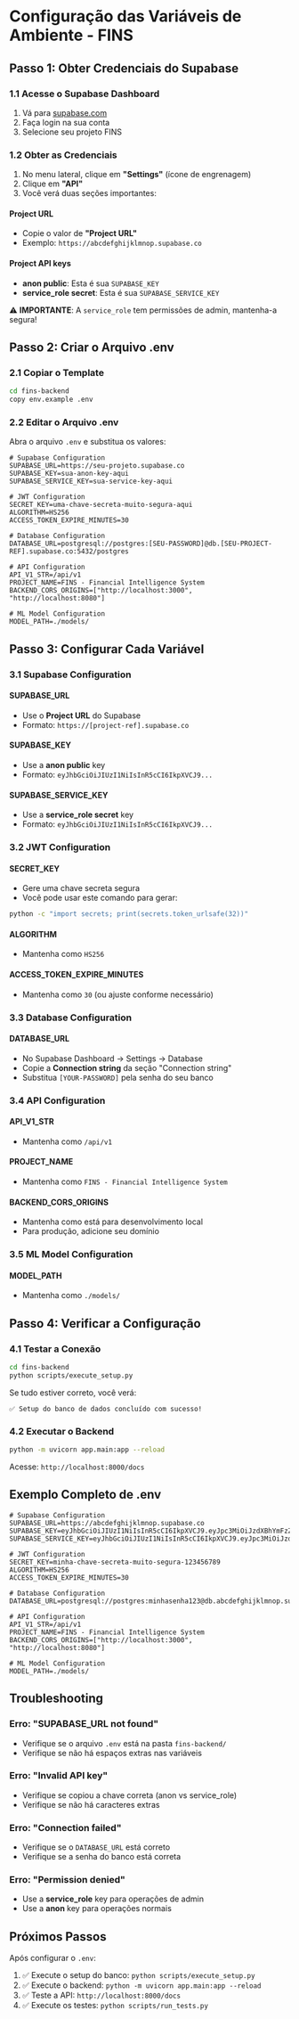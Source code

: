 # Configuração das Variáveis de Ambiente - FINS

## Passo 1: Obter Credenciais do Supabase

### 1.1 Acesse o Supabase Dashboard
1. Vá para [supabase.com](https://supabase.com)
2. Faça login na sua conta
3. Selecione seu projeto FINS

### 1.2 Obter as Credenciais
1. No menu lateral, clique em **"Settings"** (ícone de engrenagem)
2. Clique em **"API"**
3. Você verá duas seções importantes:

#### **Project URL**
- Copie o valor de **"Project URL"**
- Exemplo: `https://abcdefghijklmnop.supabase.co`

#### **Project API keys**
- **anon public**: Esta é sua `SUPABASE_KEY`
- **service_role secret**: Esta é sua `SUPABASE_SERVICE_KEY`

⚠️ **IMPORTANTE**: A `service_role` tem permissões de admin, mantenha-a segura!

## Passo 2: Criar o Arquivo .env

### 2.1 Copiar o Template
```bash
cd fins-backend
copy env.example .env
```

### 2.2 Editar o Arquivo .env
Abra o arquivo `.env` e substitua os valores:

```env
# Supabase Configuration
SUPABASE_URL=https://seu-projeto.supabase.co
SUPABASE_KEY=sua-anon-key-aqui
SUPABASE_SERVICE_KEY=sua-service-key-aqui

# JWT Configuration
SECRET_KEY=uma-chave-secreta-muito-segura-aqui
ALGORITHM=HS256
ACCESS_TOKEN_EXPIRE_MINUTES=30

# Database Configuration
DATABASE_URL=postgresql://postgres:[SEU-PASSWORD]@db.[SEU-PROJECT-REF].supabase.co:5432/postgres

# API Configuration
API_V1_STR=/api/v1
PROJECT_NAME=FINS - Financial Intelligence System
BACKEND_CORS_ORIGINS=["http://localhost:3000", "http://localhost:8080"]

# ML Model Configuration
MODEL_PATH=./models/
```

## Passo 3: Configurar Cada Variável

### 3.1 Supabase Configuration

#### SUPABASE_URL
- Use o **Project URL** do Supabase
- Formato: `https://[project-ref].supabase.co`

#### SUPABASE_KEY
- Use a **anon public** key
- Formato: `eyJhbGciOiJIUzI1NiIsInR5cCI6IkpXVCJ9...`

#### SUPABASE_SERVICE_KEY
- Use a **service_role secret** key
- Formato: `eyJhbGciOiJIUzI1NiIsInR5cCI6IkpXVCJ9...`

### 3.2 JWT Configuration

#### SECRET_KEY
- Gere uma chave secreta segura
- Você pode usar este comando para gerar:
```bash
python -c "import secrets; print(secrets.token_urlsafe(32))"
```

#### ALGORITHM
- Mantenha como `HS256`

#### ACCESS_TOKEN_EXPIRE_MINUTES
- Mantenha como `30` (ou ajuste conforme necessário)

### 3.3 Database Configuration

#### DATABASE_URL
- No Supabase Dashboard → Settings → Database
- Copie a **Connection string** da seção "Connection string"
- Substitua `[YOUR-PASSWORD]` pela senha do seu banco

### 3.4 API Configuration

#### API_V1_STR
- Mantenha como `/api/v1`

#### PROJECT_NAME
- Mantenha como `FINS - Financial Intelligence System`

#### BACKEND_CORS_ORIGINS
- Mantenha como está para desenvolvimento local
- Para produção, adicione seu domínio

### 3.5 ML Model Configuration

#### MODEL_PATH
- Mantenha como `./models/`

## Passo 4: Verificar a Configuração

### 4.1 Testar a Conexão
```bash
cd fins-backend
python scripts/execute_setup.py
```

Se tudo estiver correto, você verá:
```
✅ Setup do banco de dados concluído com sucesso!
```

### 4.2 Executar o Backend
```bash
python -m uvicorn app.main:app --reload
```

Acesse: `http://localhost:8000/docs`

## Exemplo Completo de .env

```env
# Supabase Configuration
SUPABASE_URL=https://abcdefghijklmnop.supabase.co
SUPABASE_KEY=eyJhbGciOiJIUzI1NiIsInR5cCI6IkpXVCJ9.eyJpc3MiOiJzdXBhYmFzZSIsInJlZiI6ImFiY2RlZmdoaWprbG1ub3AiLCJyb2xlIjoiYW5vbiIsImlhdCI6MTYzNzQ5NjAwMCwiZXhwIjoxOTUzMDcyMDAwfQ.example
SUPABASE_SERVICE_KEY=eyJhbGciOiJIUzI1NiIsInR5cCI6IkpXVCJ9.eyJpc3MiOiJzdXBhYmFzZSIsInJlZiI6ImFiY2RlZmdoaWprbG1ub3AiLCJyb2xlIjoic2VydmljZV9yb2xlIiwiaWF0IjoxNjM3NDk2MDAwLCJleHAiOjE5NTMwNzIwMDB9.example

# JWT Configuration
SECRET_KEY=minha-chave-secreta-muito-segura-123456789
ALGORITHM=HS256
ACCESS_TOKEN_EXPIRE_MINUTES=30

# Database Configuration
DATABASE_URL=postgresql://postgres:minhasenha123@db.abcdefghijklmnop.supabase.co:5432/postgres

# API Configuration
API_V1_STR=/api/v1
PROJECT_NAME=FINS - Financial Intelligence System
BACKEND_CORS_ORIGINS=["http://localhost:3000", "http://localhost:8080"]

# ML Model Configuration
MODEL_PATH=./models/
```

## Troubleshooting

### Erro: "SUPABASE_URL not found"
- Verifique se o arquivo `.env` está na pasta `fins-backend/`
- Verifique se não há espaços extras nas variáveis

### Erro: "Invalid API key"
- Verifique se copiou a chave correta (anon vs service_role)
- Verifique se não há caracteres extras

### Erro: "Connection failed"
- Verifique se o `DATABASE_URL` está correto
- Verifique se a senha do banco está correta

### Erro: "Permission denied"
- Use a **service_role** key para operações de admin
- Use a **anon** key para operações normais

## Próximos Passos

Após configurar o `.env`:
1. ✅ Execute o setup do banco: `python scripts/execute_setup.py`
2. ✅ Execute o backend: `python -m uvicorn app.main:app --reload`
3. ✅ Teste a API: `http://localhost:8000/docs`
4. ✅ Execute os testes: `python scripts/run_tests.py` 